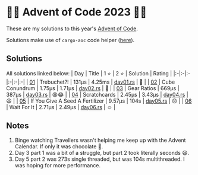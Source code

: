 # :gift::christmas_tree: Advent of Code 2023 :christmas_tree::sparkles:

These are my solutions to this year's [Advent of Code](https://adventofcode.com/2023/).

Solutions make use of `cargo-aoc` code helper ([here](https://github.com/gobanos/cargo-aoc)).

## Solutions

All solutions linked below:
| Day | Title | 1 :star: | 2 :star: | Solution | Rating |
|:-|:-|:-|:-|:-|:-|
| [01](https://adventofcode.com/2023/day/1)  | Trebuchet?!                     | 131µs  | 4.25ms | [day01.rs](./src/day01.rs) | :monocle_face: |
| [02](https://adventofcode.com/2023/day/2)  | Cube Conundrum                  | 1.75µs | 1.71µs | [day02.rs](./src/day02.rs) | :star_struck:  |
| [03](https://adventofcode.com/2023/day/3)  | Gear Ratios                     | 669µs  | 387µs  | [day03.rs](./src/day03.rs) | :weary::joy: |
| [04](https://adventofcode.com/2023/day/4)  | Scratchcards                    | 2.45µs | 3.43µs | [day04.rs](./src/day04.rs) | :laughing:  |
| [05](https://adventofcode.com/2023/day/5)  | If You Give A Seed A Fertilizer | 9.57µs | 104s   | [day05.rs](./src/day05.rs) | :persevere: |
| [06](https://adventofcode.com/2023/day/6)  | Wait For It                     | 2.71µs | 2.49µs | [day06.rs](./src/day06.rs) | :relaxed: |
<!--| [07](https://adventofcode.com/2023/day/7)  | Camel Cards                     |  |  |  |  |-->
<!--| [08](https://adventofcode.com/2023/day/8)  | Haunted Wasteland               |  |  |  |  |-->
<!--| [09](https://adventofcode.com/2023/day/9)  | Mirage Maintenance              |  |  |  |  |-->
<!--| [10](https://adventofcode.com/2023/day/10) | Pipe Maze                       |  |  |  |  |-->
<!--| [11](https://adventofcode.com/2023/day/11) | Cosmic Expansion                |  |  |  |  |-->
<!--| [12](https://adventofcode.com/2023/day/12) | Hot Springs                     |  |  |  |  |-->
<!--| [13](https://adventofcode.com/2023/day/13) | Point of Incidence              |  |  |  |  |-->

## Notes
1. Binge watching Travellers wasn't helping me keep up with the Advent Calendar. If only it was chocolate :chocolate_bar:.
2. Day 3 part 1 was a bit of a struggle, but part 2 took literally seconds :laughing:.
3. Day 5 part 2 was 273s single threaded, but was 104s multithreaded. I was hoping for more performance.